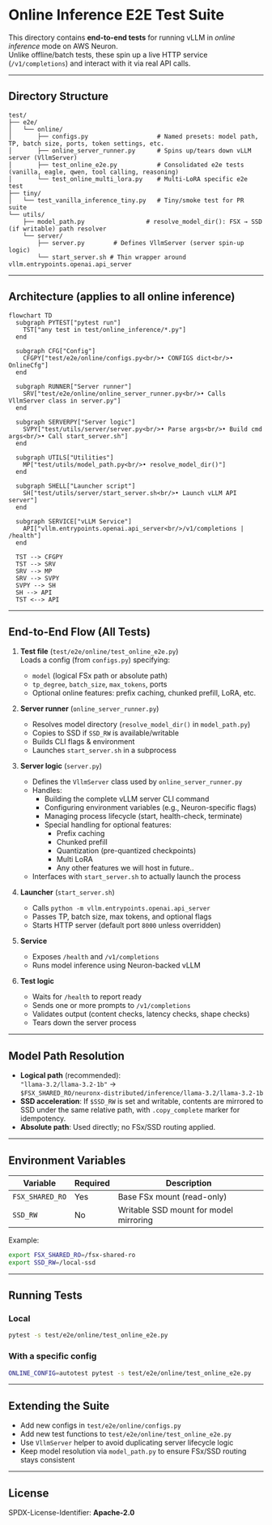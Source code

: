 # Online Inference E2E Test Suite

This directory contains **end-to-end tests** for running vLLM in *online inference* mode on AWS Neuron.  
Unlike offline/batch tests, these spin up a live HTTP service (`/v1/completions`) and interact with it via real API calls.

---

## Directory Structure

```
test/
├── e2e/
│   └── online/
│       ├── configs.py                   # Named presets: model path, TP, batch size, ports, token settings, etc.
│       ├── online_server_runner.py      # Spins up/tears down vLLM server (VllmServer)
│       ├── test_online_e2e.py           # Consolidated e2e tests (vanilla, eagle, qwen, tool calling, reasoning)
│       └── test_online_multi_lora.py    # Multi-LoRA specific e2e test
├── tiny/
│   └── test_vanilla_inference_tiny.py   # Tiny/smoke test for PR suite
└── utils/
    ├── model_path.py                 # resolve_model_dir(): FSX → SSD (if writable) path resolver
    └── server/
        ├── server.py        # Defines VllmServer (server spin-up logic)
        └── start_server.sh # Thin wrapper around vllm.entrypoints.openai.api_server
```

---

## Architecture (applies to all online inference)

```mermaid
flowchart TD
  subgraph PYTEST["pytest run"]
    TST["any test in test/online_inference/*.py"]
  end

  subgraph CFG["Config"]
    CFGPY["test/e2e/online/configs.py<br/>• CONFIGS dict<br/>• OnlineCfg"]
  end

  subgraph RUNNER["Server runner"]
    SRV["test/e2e/online/online_server_runner.py<br/>• Calls VllmServer class in server.py"]
  end

  subgraph SERVERPY["Server logic"]
    SVPY["test/utils/server/server.py<br/>• Parse args<br/>• Build cmd args<br/>• Call start_server.sh"]
  end

  subgraph UTILS["Utilities"]
    MP["test/utils/model_path.py<br/>• resolve_model_dir()"]
  end

  subgraph SHELL["Launcher script"]
    SH["test/utils/server/start_server.sh<br/>• Launch vLLM API server"]
  end

  subgraph SERVICE["vLLM Service"]
    API["vllm.entrypoints.openai.api_server<br/>/v1/completions | /health"]
  end

  TST --> CFGPY
  TST --> SRV
  SRV --> MP
  SRV --> SVPY
  SVPY --> SH
  SH --> API
  TST <--> API
```

---

## End-to-End Flow (All Tests)

1. **Test file** (`test/e2e/online/test_online_e2e.py`)  
   Loads a config (from `configs.py`) specifying:
   - `model` (logical FSx path or absolute path)
   - `tp_degree`, `batch_size`, `max_tokens`, ports
   - Optional online features: prefix caching, chunked prefill, LoRA, etc.

2. **Server runner** (`online_server_runner.py`)  
   - Resolves model directory (`resolve_model_dir()` in `model_path.py`)
   - Copies to SSD if `SSD_RW` is available/writable
   - Builds CLI flags & environment
   - Launches `start_server.sh` in a subprocess

3. **Server logic** (`server.py`)  
   - Defines the `VllmServer` class used by `online_server_runner.py`  
   - Handles:
     - Building the complete vLLM server CLI command  
     - Configuring environment variables (e.g., Neuron-specific flags)  
     - Managing process lifecycle (start, health-check, terminate)  
     - Special handling for optional features:
       - Prefix caching  
       - Chunked prefill  
       - Quantization (pre-quantized checkpoints)
       - Multi LoRA
       - Any other features we will host in future..  
   - Interfaces with `start_server.sh` to actually launch the process  

4. **Launcher** (`start_server.sh`)  
   - Calls `python -m vllm.entrypoints.openai.api_server`
   - Passes TP, batch size, max tokens, and optional flags
   - Starts HTTP server (default port `8000` unless overridden)

5. **Service**  
   - Exposes `/health` and `/v1/completions`
   - Runs model inference using Neuron-backed vLLM

6. **Test logic**  
   - Waits for `/health` to report ready
   - Sends one or more prompts to `/v1/completions`
   - Validates output (content checks, latency checks, shape checks)
   - Tears down the server process

---

## Model Path Resolution

- **Logical path** (recommended):  
  `"llama-3.2/llama-3.2-1b"` →  
  `$FSX_SHARED_RO/neuronx-distributed/inference/llama-3.2/llama-3.2-1b`
- **SSD acceleration**: If `$SSD_RW` is set and writable, contents are mirrored to SSD under the same relative path, with `.copy_complete` marker for idempotency.
- **Absolute path**: Used directly; no FSx/SSD routing applied.

---

## Environment Variables

| Variable         | Required | Description |
|------------------|----------|-------------|
| `FSX_SHARED_RO`  | Yes      | Base FSx mount (read-only) |
| `SSD_RW`         | No       | Writable SSD mount for model mirroring |

Example:

```bash
export FSX_SHARED_RO=/fsx-shared-ro
export SSD_RW=/local-ssd
```

---

## Running Tests

### Local

```bash
pytest -s test/e2e/online/test_online_e2e.py
```

### With a specific config

```bash
ONLINE_CONFIG=autotest pytest -s test/e2e/online/test_online_e2e.py
```

---

## Extending the Suite

- Add new configs in `test/e2e/online/configs.py`
- Add new test functions to `test/e2e/online/test_online_e2e.py`
- Use `VllmServer` helper to avoid duplicating server lifecycle logic
- Keep model resolution via `model_path.py` to ensure FSx/SSD routing stays consistent

---

## License

SPDX-License-Identifier: **Apache-2.0**
